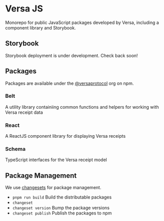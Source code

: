 # Versa JS

Monorepo for public JavaScript packages developed by Versa, including a component library and Storybook.

## Storybook

Storybook deployment is under development. Check back soon!

## Packages

Packages are available under the [@versaprotocol](https://www.npmjs.com/org/versaprotocol) org on npm.

### Belt

A utility library containiing common functions and helpers for working with Versa receipt data

### React

A ReactJS component library for displaying Versa receipts

### Schema

TypeScript interfaces for the Versa receipt model

## Package Management

We use [changesets](https://github.com/changesets/changesets) for package management.

- `pnpm run build` Build the distributable packages
- `changeset`
- `changeset version` Bump the package versions
- `changeset publish` Publish the packages to npm
